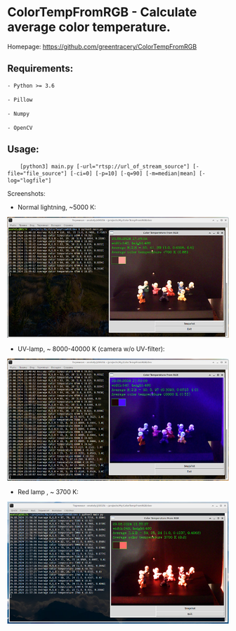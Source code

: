 # ColorTempFromRGB - Calculate average color temperature.

Homepage: https://github.com/greentracery/ColorTempFromRGB
    
## Requirements:
    
    - Python >= 3.6

    - Pillow
    
    - Numpy
    
    - OpenCV

## Usage:
    
```shell
    [python3] main.py [-url="rtsp://url_of_stream_source"] [-file="file_source"] [-ci=0] [-p=10] [-q=90] [-m=median|mean] [-log="logfile"]
```

Screenshots:

- Normal lightning, ~5000 К:

![Normal lightning, ~5000 К](img/normal_lightning.jpg)

- UV-lamp, ~ 8000-40000 K (camera w/o UV-filter):

![UV-lamp, ~ 8000-40000 K (camera w/o UV-filter)](img/uv_lightning.jpg)

- Red lamp , ~ 3700 K:

![Red lamp, ~ 3700 K](img/red_lamp.jpg)
